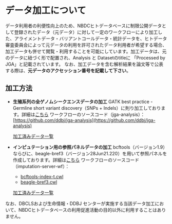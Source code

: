 # データ加工について

データ利用者の利便性向上のため、NBDCヒトデータベースに制限公開データとして登録されたデータ（元データ）に対して一定のワークフローにより加工した、アライメントデータ・バリアントコールデータ・統計データを、ヒトデータ審査委員会によって元データの利用を許可されたデータ利用者が希望する場合、加工データも併せて閲覧・利用することを可能にしています。加工データは、元のデータに紐づく形で配置され、Analysis と Datasetのtitleに 「Processed by JGA」と記載されています。 なお、加工データを含む解析結果を論文等で公表する際は、**元データのアクセッション番号を記載して下さい**。

## 加工方法

- **生殖系列の全ゲノムシークエンスデータの加工**
  GATK best practice - Germline short variant discovery（SNPs + Indels）に則り加工しております。詳細は[こちら](https://humandbs.dbcls.jp/whole-genome-sequencing)
  ワークフローのソースコード（jga-analysis）：[https://github.com/ddbj/jga-analysis](https://github.com/ddbj/jga-analysis)

  [加工済みデータ一覧](https://humandbs.dbcls.jp/processed-data-wgs)

- **インピュテーション用の参照パネルデータの加工**
  bcftools（バージョン1.9）ならびに、beagle-bref3（バージョン28Jun21.220）を用いて参照パネルを作成しております。詳細は[こちら](https://humandbs.dbcls.jp/imputation-reference)
  ワークフローのソースコード（imputation-server-wf）：

  - [bcftools-index-t.cwl](https://github.com/ddbj/imputation-server-wf/blob/main/Tools/bcftools-index-t.cwl)
  - [beagle-bref3.cwl](https://github.com/ddbj/imputation-server-wf/blob/main/Tools/beagle-bref3.cwl)

  [加工済みデータ一覧](https://humandbs.dbcls.jp/processed-data-imputation)

なお、DBCLSおよび生命情報・DDBJ センターが実施する当該データ加工において、NBDCヒトデータベースの利用促進活動の目的以外に利用することはありません。
